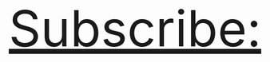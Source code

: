 <html lang="en">
<head>
    <meta charset="UTF-8">
    <meta http-equiv="X-UA-Compatible" content="IE=edge">
    <meta name="viewport" content="width=device-width, initial-scale=1.0">
    <title>Subscribe</title>
    <style>
        body {
            display: flex;
            justify-content: center;
            align-items: center;
            margin: 0;
            min-height: 100vh;
            font-size: 100px;
        }
    </style>
</head>
<body>
    <a href="https://www.youtube.com/channel/UCuBXRuMNTan_aULRc_JwcxQ?sub_confirmation=1">Subscribe:</a>
</body>
</html>
